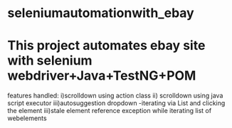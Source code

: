 # seleniumautomationwith_ebay
# This project automates ebay site with selenium webdriver+Java+TestNG+POM
features handled: 
    i)scrolldown using action class
    ii) scrolldown using java script executor
    iii)autosuggestion dropdown -iterating via List and clicking the element
    iii)stale element reference exception while iterating list of webelements
